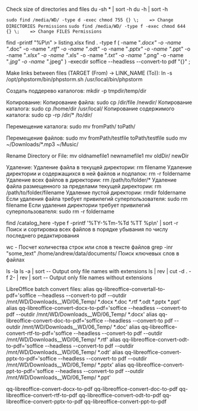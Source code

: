 Check size of directories and files
du -sh * | sort -h
du -h | sort -h

`sudo find /media/WD/ -type d -exec chmod 755 {} \;    => Change DIRECTORIES Permissions`
`sudo find /media/WD/ -type f -exec chmod 644 {} \;    => Change FILES Permissions`

find -printf "%P\n" > listing.xlsx
find . -type f \( -name "*.docx" -o -name "*.doc" -o -name "*.rtf" -o -name "*.odt" -o -name "*.pptx" -o -name "*.ppt" -o -name "*.xlsx" -o -name "*.xls" -o -name "*.txt" -o -name "*.png" -o -name "*.jpg" -o -name "*.jpeg" \) -execdir soffice --headless --convert-to pdf "{}" \;

Make links between files (TARGET (From) -> LINK_NAME (To)):
ln -s /opt/phpstorm/bin/phpstorm.sh /usr/local/bin/phpstorm

Создать поддерево каталогов:
mkdir -p tmpdir/temp/dir

Копирование:
Копирование файла: sudo cp /dir/file /newdir/
Копирование каталога: sudo cp /home/dir /usr/local/
Копирование содержимого каталога: sudo cp -rp /dir/* /to/dir/

Перемещение каталога:
sudo mv fromPath/ toPath/

Перемещение файлов:
sudo mv fromPath/testfile toPath/testfile
sudo mv ~/Downloads/*.mp3 ~/Music/

Rename Directory or File:
mv oldnamefile1 newnamefile1
mv oldDir/ newDir

Удаление:
Удаление файла в текущей директории: rm filename
Удаление директории и содержащихся в ней файлов и подпапок: rm -r foldername
Удаление всех файлов в директории: rm /path/to/folder/*
Удаление файла размещенного за пределами текущей директории: rm /path/to/folder/filename
Удаление пустой директории: rmdir foldername
Если удаления файла требует привилегий суперпользователя: sudo rm filename
Если удаления директории требует привилегий суперпользователя: sudo rm -r foldername

find /catalog_here -type f -printf '%TY-%Tm-%Td %TT %p\n' | sort -r Поиск и сортировка всех файлов
в порядке убывания по числу последнего редактирования

wc - Посчет количества строк или слов в тексте файлов
grep -inr "some_text" /home/andrew/data/documents/ Поиск ключевых слов в файлах

ls -la
ls -a | sort 								-- Output only file names with extensions
ls | rev | cut -d . -f 2- | rev | sort 		-- Output only file names without extensions

LibreOffice batch convert files:
alias qq-libreoffice-convertall-to-pdf='soffice --headless --convert-to pdf --outdir /mnt/WD/Downloads__WD/06_Temp/ *.docx *.doc *.rtf *.odt *.pptx *.ppt'
alias qq-libreoffice-convert-docx-to-pdf='soffice --headless --convert-to pdf --outdir /mnt/WD/Downloads__WD/06_Temp/ *.docx'
alias qq-libreoffice-convert-doc-to-pdf='soffice --headless --convert-to pdf --outdir /mnt/WD/Downloads__WD/06_Temp/ *.doc'
alias qq-libreoffice-convert-rtf-to-pdf='soffice --headless --convert-to pdf --outdir /mnt/WD/Downloads__WD/06_Temp/ *.rtf'
alias qq-libreoffice-convert-odt-to-pdf='soffice --headless --convert-to pdf --outdir /mnt/WD/Downloads__WD/06_Temp/ *.odt'
alias qq-libreoffice-convert-pptx-to-pdf='soffice --headless --convert-to pdf --outdir /mnt/WD/Downloads__WD/06_Temp/ *.pptx'
alias qq-libreoffice-convert-ppt-to-pdf='soffice --headless --convert-to pdf --outdir /mnt/WD/Downloads__WD/06_Temp/ *.ppt'

qq-libreoffice-convert-docx-to-pdf
qq-libreoffice-convert-doc-to-pdf
qq-libreoffice-convert-rtf-to-pdf
qq-libreoffice-convert-odt-to-pdf
qq-libreoffice-convert-pptx-to-pdf
qq-libreoffice-convert-ppt-to-pdf
